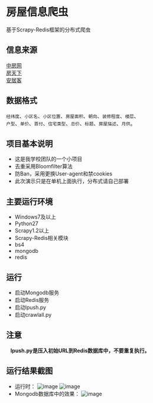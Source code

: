 # 房屋信息爬虫
基于Scrapy-Redis框架的分布式爬虫
## 信息来源
[中房网](http://www.fangchan.com/)<br>
[房天下](http://wuhan.fang.com/)<br>
[安居客](http://wuhan.anjuke.com)<br>
## 数据格式
`经纬度`、`小区名`、`小区位置`、`房屋面积`、`朝向`、`装修程度`、`楼层`、<br>
`户型`、`单价`、`首付`、`住宅类型`、`总价`、`标题`、`房屋描述`、`月供`。<br>

## 项目基本说明
* 这是我学校团队的一个小项目
* 去重采用Bloomfilter算法
* 防Ban，采用更换User-agent和禁cookies
* 此次演示只是在单机上面执行，分布式请自己部署


## 主要运行环境
* Windows7及以上
* Python27
* Scrapy1.2以上
* Scrapy-Redis相关模块
* bs4
* mongodb
* redis 

## 运行
* 启动Mongodb服务
* 启动Redis服务
* 启动lpush.py
* 启动crawlall.py

## 注意
    **lpush.py是压入初始URL到Redis数据库中，不要重复执行。**
    
## 运行结果截图
* 运行时：
![image](https://github.com/CaryXiang/HouseInfoSpiderDistributed/blob/master/screenshots/success1.png)
![image](https://github.com/CaryXiang/HouseInfoSpiderDistributed/blob/master/screenshots/success2.png)
* Mongodb数据库中的效果：
![image](https://github.com/CaryXiang/HouseInfoSpiderDistributed/blob/master/screenshots/mongo.png)
